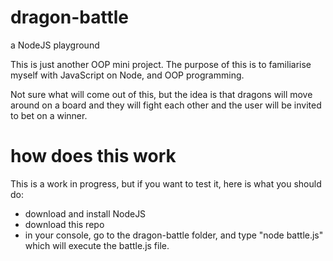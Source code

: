 # dragon-battle
a NodeJS playground

This is just another OOP mini project. The purpose of this is to familiarise myself with JavaScript on Node, and OOP programming.

Not sure what will come out of this, but the idea is that dragons will move around on a board and they will fight each other and the user will be invited to bet on a winner.

# how does this work
This is a work in progress, but if you want to test it, here is what you should do:
+ download and install NodeJS
+ download this repo
+ in your console, go to the dragon-battle folder, and type "node battle.js" which will execute the battle.js file.
